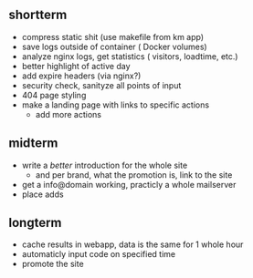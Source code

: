 ## shortterm

* compress static shit (use makefile from km app)
* save logs outside of container ( Docker volumes)
* analyze nginx logs, get statistics ( visitors, loadtime, etc.)
* better highlight of active day
* add expire headers (via nginx?)
* security check, sanityze all points of input
* 404 page styling
* make a landing page with links to specific actions
    * add more actions

## midterm

* write a *better* introduction for the whole site
    * and per brand, what the promotion is, link to the site
* get a info@domain working, practicly a whole mailserver
* place adds

## longterm

* cache results in webapp, data is the same for 1 whole hour
* automaticly input code on specified time
* promote the site
